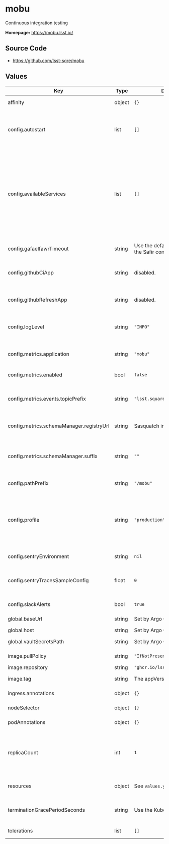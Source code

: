 # mobu

Continuous integration testing

**Homepage:** <https://mobu.lsst.io/>

## Source Code

* <https://github.com/lsst-sqre/mobu>

## Values

| Key | Type | Default | Description |
|-----|------|---------|-------------|
| affinity | object | `{}` | Affinity rules for the mobu frontend pod |
| config.autostart | list | `[]` | Autostart specification. Must be a list of mobu flock specifications. Each flock listed will be automatically started when mobu is started. |
| config.availableServices | list | `[]` | Which applications (tap, butler, etc.) are available in this environment. Notebooks can specify a `mobu.required_services` list in their metadata, and mobu will only run them if all services in that list are in this `availableServices` list. See [the Mobu documentation](https://mobu.lsst.io/user_guide/in_repo_config.html#service-specific-notebooks) |
| config.gafaelfawrTimeout | string | Use the default timeout for the Safir connection pool | Timeout for Gafaelfawr token creation requests during flock startup |
| config.githubCiApp | string | disabled. | Configuration for the GitHub CI app integration. See [the Mobu documentation](https://mobu.lsst.io/operations/github_ci_app.html#add-phalanx-configuration) |
| config.githubRefreshApp | string | disabled. | Configuration for the GitHub refresh app integration. See [the Mobu documentation](https://mobu.lsst.io/operations/github_refresh_app.html#add-phalanx-configuration) |
| config.logLevel | string | `"INFO"` | Log level. Set to 'DEBUG' to include the output from all flocks in the main mobu log. |
| config.metrics.application | string | `"mobu"` | Name under which to log metrics. Generally there is no reason to change this. |
| config.metrics.enabled | bool | `false` | Whether to enable sending metrics |
| config.metrics.events.topicPrefix | string | `"lsst.square.metrics.events"` | Topic prefix for events. It may sometimes be useful to change this in development environments. |
| config.metrics.schemaManager.registryUrl | string | Sasquatch in the local cluster | URL of the Confluent-compatible schema registry server |
| config.metrics.schemaManager.suffix | string | `""` | Suffix to add to all registered subjects. This is sometimes useful for experimentation during development. |
| config.pathPrefix | string | `"/mobu"` | Prefix for mobu's API routes. |
| config.profile | string | `"production"` | One of 'production' or 'development'. 'production' configures structured JSON logging, and 'development' configures unstructured human readable logging. |
| config.sentryEnvironment | string | `nil` | The environment to report to Sentry |
| config.sentryTracesSampleConfig | float | `0` | Sentry tracing config: a float to specify a percentage, or "errors" to send all transactions with errors. |
| config.slackAlerts | bool | `true` | Whether to send alerts and status to Slack. |
| global.baseUrl | string | Set by Argo CD | Base URL for the environment |
| global.host | string | Set by Argo CD | Host name for ingress |
| global.vaultSecretsPath | string | Set by Argo CD | Base path for Vault secrets |
| image.pullPolicy | string | `"IfNotPresent"` | Pull policy for the mobu image |
| image.repository | string | `"ghcr.io/lsst-sqre/mobu"` | mobu image to use |
| image.tag | string | The appVersion of the chart | Tag of mobu image to use |
| ingress.annotations | object | `{}` | Additional annotations to add to the ingress |
| nodeSelector | object | `{}` | Node selector rules for the mobu frontend pod |
| podAnnotations | object | `{}` | Annotations for the mobu frontend pod |
| replicaCount | int | `1` | Number of mobu instances to start. Starting more than one should only be used temporarily in specific circumstances. See [the Mobu documentation](https://mobu.lsst.io/user-guide/multiple-replicas.html) |
| resources | object | See `values.yaml` | Resource limits and requests for the mobu frontend pod |
| terminationGracePeriodSeconds | string | Use the Kubernetes default | Number of seconds for Kubernetes to send SIGKILL after sending SIGTERM |
| tolerations | list | `[]` | Tolerations for the mobu frontend pod |
